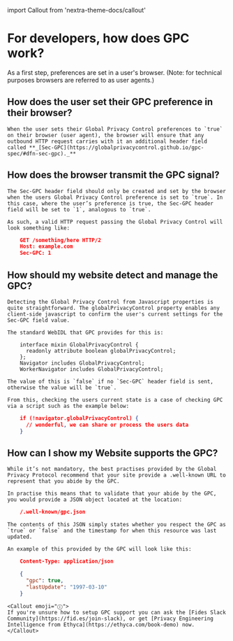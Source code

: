 import Callout from 'nextra-theme-docs/callout'

# For developers, how does GPC work?
As a first step, preferences are set in a user's browser. (Note: for technical purposes browsers are referred to as user agents.)

## How does the user set their GPC preference in their browser?
    When the user sets their Global Privacy Control preferences to `true` on their browser (user agent), the browser will ensure that any outbound HTTP request carries with it an additional header field called **_[Sec-GPC](https://globalprivacycontrol.github.io/gpc-spec/#dfn-sec-gpc)._**


## How does the browser transmit the GPC signal?
    The Sec-GPC header field should only be created and set by the browser when the users Global Privacy Control preference is set to `true`. In this case, where the user’s preference is true, the Sec-GPC header field will be set to `1`, analogous to `true`.

    As such, a valid HTTP request passing the Global Privacy Control will look something like:


```json
    GET /something/here HTTP/2
    Host: example.com
    Sec-GPC: 1
```



## How should my website detect and manage the GPC?
    Detecting the Global Privacy Control from Javascript properties is quite straightforward. The globalPrivacyControl property enables any client-side javascript to confirm the user's current settings for the Sec-GPC field value.

    The standard WebIDL that GPC provides for this is:


```
    interface mixin GlobalPrivacyControl {
      readonly attribute boolean globalPrivacyControl;
    };
    Navigator includes GlobalPrivacyControl;
    WorkerNavigator includes GlobalPrivacyControl;
```

    The value of this is `false` if no `Sec-GPC` header field is sent, otherwise the value will be `true`. 

    From this, checking the users current state is a case of checking GPC via a script such as the example below:

```json
    if (!navigator.globalPrivacyControl) {
      // wonderful, we can share or process the users data
    }
```

## How can I show my Website supports the GPC?
    While it’s not mandatory, the best practises provided by the Global Privacy Protocol recommend that your site provide a .well-known URL to represent that you abide by the GPC. 

    In practise this means that to validate that your abide by the GPC, you would provide a JSON object located at the location:


```json
    /.well-known/gpc.json
```

    The contents of this JSON simply states whether you respect the GPC as `true` or `false` and the timestamp for when this resource was last updated.

    An example of this provided by the GPC will look like this:


```json
    Content-Type: application/json

    {
      "gpc": true,
      "lastUpdate": "1997-03-10"
    }
```

    <Callout emoji="ⓘ">
    If you're unsure how to setup GPC support you can ask the [Fides Slack Community](https://fid.es/join-slack), or get [Privacy Engineering Intelligence from Ethyca](https://ethyca.com/book-demo) now.
    </Callout>
